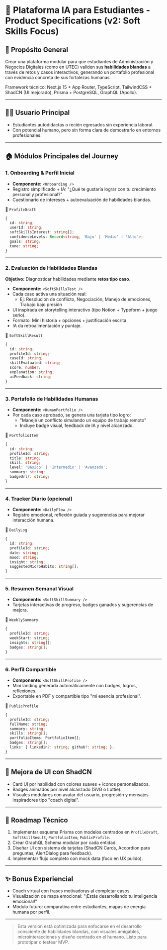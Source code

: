 # 🧠 Plataforma IA para Estudiantes - Product Specifications (v2: Soft Skills Focus)

## 🎯 Propósito General

Crear una plataforma modular para que estudiantes de Administración y Negocios Digitales (como en UTEC) validen sus **habilidades blandas** a través de retos y casos interactivos, generando un portafolio profesional con evidencia concreta de sus fortalezas humanas.

Framework técnico: Next.js 15 + App Router, TypeScript, TailwindCSS + ShadCN (UI mejorado), Prisma + PostgreSQL, GraphQL (Apollo).

---

## 🧍‍♂️ Usuario Principal

- Estudiantes autodidactas o recién egresados sin experiencia laboral.
- Con potencial humano, pero sin forma clara de demostrarlo en entornos profesionales.

---

## 🏠 Módulos Principales del Journey

### 1. Onboarding & Perfil Inicial

- **Componente:** `<Onboarding />`
- Registro simplificado + IA: "¿Qué te gustaría lograr con tu crecimiento personal y profesional?"
- Cuestionario de intereses + autoevaluación de habilidades blandas.

📄 `ProfileDraft`
```ts
{
  id: string;
  userId: string;
  softSkillsInterest: string[];
  confidenceLevels: Record<string, 'Bajo' | 'Medio' | 'Alto'>;
  goals: string;
  tone: string;
}
```

---

### 2. Evaluación de Habilidades Blandas

**Objetivo:** Diagnosticar habilidades mediante **retos tipo caso**.

- **Componente:** `<SoftSkillsTest />`
- Cada caso activa una situación real:
  - Ej: Resolución de conflicto, Negociación, Manejo de emociones, Trabajo bajo presión
- UI inspirada en storytelling interactivo (tipo Notion + Typeform + juego serio).
- Formato: Mini historia + opciones + justificación escrita.
- IA da retroalimentación y puntaje.

📄 `SoftSkillResult`
```ts
{
  id: string;
  profileId: string;
  caseId: string;
  skillEvaluated: string;
  score: number;
  explanation: string;
  aiFeedback: string;
}
```

---

### 3. Portafolio de Habilidades Humanas

- **Componente:** `<HumanPortfolio />`
- Por cada caso aprobado, se genera una tarjeta tipo logro:
  - "Manejé un conflicto simulando un equipo de trabajo remoto"
  - Incluye badge visual, feedback de IA y nivel alcanzado.

📄 `PortfolioItem`
```ts
{
  id: string;
  profileId: string;
  title: string;
  skill: string;
  level: 'Básico' | 'Intermedio' | 'Avanzado';
  summary: string;
  badgeUrl?: string;
}
```

---

### 4. Tracker Diario (opcional)

- **Componente:** `<DailyFlow />`
- Registro emocional, reflexión guiada y sugerencias para mejorar interacción humana.

📄 `DailyLog`
```ts
{
  id: string;
  profileId: string;
  date: string;
  mood: string;
  insight: string;
  suggestedMicroHabits: string[];
}
```

---

### 5. Resumen Semanal Visual

- **Componente:** `<SoftSkillSummary />`
- Tarjetas interactivas de progreso, badges ganados y sugerencias de mejora.

📄 `WeeklySummary`
```ts
{
  profileId: string;
  weekStart: string;
  insights: string[];
  badges: string[];
}
```

---

### 6. Perfil Compartible

- **Componente:** `<SoftSkillProfile />`
- Mini landing generada automáticamente con badges, logros, reflexiones.
- Exportable en PDF y compartible tipo "mi esencia profesional".

📄 `PublicProfile`
```ts
{
  profileId: string;
  fullName: string;
  summary: string;
  skills: string[];
  portfolioItems: PortfolioItem[];
  badges: string[];
  links: { linkedin?: string; github?: string; };
}
```

---

## 🚀 Mejora de UI con ShadCN

- Card UI por habilidad con colores suaves + iconos personalizados.
- Badges animados por nivel alcanzado (SVG o Lottie).
- Visuales modulares con avatar del usuario, progresión y mensajes inspiradores tipo "coach digital".

---

## 🧪 Roadmap Técnico

1. Implementar esquema Prisma con modelos centrados en `ProfileDraft`, `SoftSkillResult`, `PortfolioItem`, `PublicProfile`.
2. Crear GraphQL Schema modular por cada entidad.
3. Diseñar UI con sistema de tarjetas (ShadCN Cards, Accordion para preguntas, AlertDialog para feedback).
4. Implementar flujo completo con mock data (foco en UX pulido).

---

## ✨ Bonus Experiencial

- Coach virtual con frases motivadoras al completar casos.
- Visualización de mapa emocional: "¡Estás desarrollando tu inteligencia emocional!"
- Módulo futuro: comparativa entre estudiantes, mapas de energía humana por perfil.

---

> Esta versión está optimizada para enfocarse en el desarrollo consciente de habilidades blandas, con visuales amigables, microinteracciones y diseño centrado en el humano. Listo para prototipar o testear MVP.